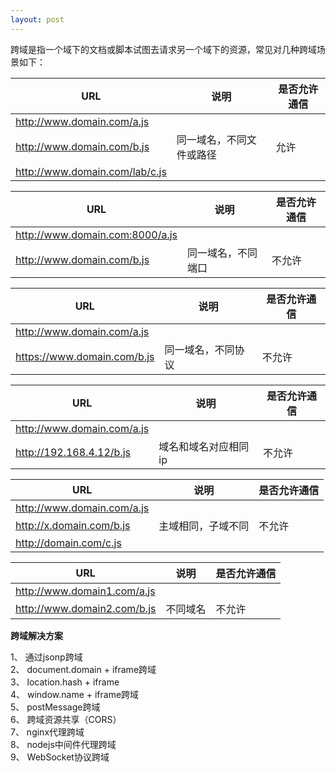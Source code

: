 ```yaml
---
layout: post
---  
```

 
 跨域是指一个域下的文档或脚本试图去请求另一个域下的资源，常见对几种跨域场景如下：


URL                            |          说明                |    是否允许通信
-------------------------------| ---------------------------- | ---------------------
http://www.domain.com/a.js |                                  |
http://www.domain.com/b.js  |       同一域名，不同文件或路径     |    允许
http://www.domain.com/lab/c.js |                              |

URL                            |          说明                |    是否允许通信
-------------------------------| ---------------------------- | ---------------------
http://www.domain.com:8000/a.js |                            |
http://www.domain.com/b.js       |  同一域名，不同端口         |       不允许

URL                            |          说明                |    是否允许通信
-------------------------------| ---------------------------- | ---------------------
http://www.domain.com/a.js |                                  |
https://www.domain.com/b.js |       同一域名，不同协议          |      不允许

URL                            |          说明                |    是否允许通信
-------------------------------| ---------------------------- | ---------------------
http://www.domain.com/a.js|                                   |
http://192.168.4.12/b.js     |      域名和域名对应相同ip        |      不允许

URL                            |          说明                |    是否允许通信
-------------------------------| ---------------------------- | ---------------------
http://www.domain.com/a.js |                                  |
http://x.domain.com/b.js    |       主域相同，子域不同           |     不允许
http://domain.com/c.js |                                      |

URL                            |          说明                |    是否允许通信
-------------------------------| ---------------------------- | ---------------------
http://www.domain1.com/a.js |                                 |
http://www.domain2.com/b.js  |      不同域名                    |     不允许

**跨域解决方案**  

1、 通过jsonp跨域  
2、 document.domain + iframe跨域  
3、 location.hash + iframe  
4、 window.name + iframe跨域  
5、 postMessage跨域  
6、 跨域资源共享（CORS）  
7、 nginx代理跨域  
8、 nodejs中间件代理跨域  
9、 WebSocket协议跨域  

